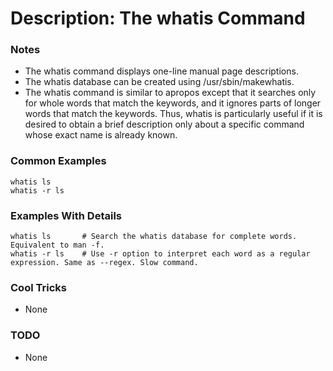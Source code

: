 # Description: The whatis Command

### Notes
* The whatis command displays one-line manual page descriptions.
* The whatis database can be created using /usr/sbin/makewhatis.
* The whatis command is similar to apropos except that it searches only for whole words that match the keywords,
  and it ignores parts of longer words that match the keywords. Thus, whatis is particularly useful if it is
  desired to obtain a brief description only about a specific command whose exact name is already known.

### Common Examples
```shell
whatis ls
whatis -r ls
```

### Examples With Details
```shell
whatis ls       # Search the whatis database for complete words. Equivalent to man -f.
whatis -r ls    # Use -r option to interpret each word as a regular expression. Same as --regex. Slow command.
```

### Cool Tricks
* None

### TODO
* None
